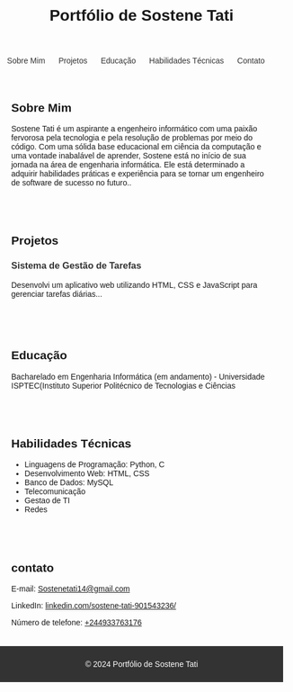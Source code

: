<!DOCTYPE html>
<html lang="pt-br">
<head>
  <meta charset="UTF-8">
  <meta name="Sostene Tati" content="width=device-width, initial-scale=1.0">
  <title>Portfólio de Sostene Tati</title>
  <style>
    body {
      font-family: Arial, sans-serif;
      margin: 0;
      padding: 0;
    }

    header {
      background-color: #333;
      color: #fff;
      text-align: center;
      padding: 20px 0;
    }

    nav ul {
      list-style-type: none;
      padding: 0;
      text-align: center;
    }

    nav ul li {
      display: inline;
      margin-right: 20px;
    }

    nav ul li a {
      text-decoration: none;
      color: #333;
    }

    section {
      padding: 20px;
    }

    footer {
      background-color: #333;
      color: #fff;
      text-align: center;
      padding: 10px 0;
    }

    .projeto {
      margin-bottom: 20px;
    }

    .projeto h3 {
      color: #333;
    }
  </style>
</head>
<body>
  <header>
    <h1>Portfólio de Sostene Tati</h1>
  </header>
  <nav>
    <ul>
      <li><a href="#sobre">Sobre Mim</a></li>
      <li><a href="#projetos">Projetos</a></li>
      <li><a href="#educacao">Educação</a></li>
      <li><a href="#habilidades">Habilidades Técnicas</a></li>
      <li><a href="#contato">Contato</a></li>
    </ul>
  </nav>
  <section id="sobre">
    <h2>Sobre Mim</h2>
    <p>Sostene Tati é um aspirante a engenheiro informático com uma paixão fervorosa pela tecnologia e pela resolução de problemas por meio do código. Com uma sólida base educacional em ciência da computação e uma vontade inabalável de aprender, Sostene está no início de sua jornada na área de engenharia informática. Ele está determinado a adquirir habilidades práticas e experiência para se tornar um engenheiro de software de sucesso no futuro..</p>
  </section>
  <section id="projetos">
    <h2>Projetos</h2>
    <div class="projeto">
      <h3>Sistema de Gestão de Tarefas</h3>
      <p>Desenvolvi um aplicativo web utilizando HTML, CSS e JavaScript para gerenciar tarefas diárias...</p>
    </div>
    <!-- Outros projetos aqui -->
  </section>
  <section id="educacao">
    <h2>Educação</h2>
    <p>Bacharelado em Engenharia Informática (em andamento) - Universidade ISPTEC(Instituto Superior Politécnico de Tecnologias e Ciências </p>
  </section>
  <section id="habilidades">
    <h2>Habilidades Técnicas</h2>
    <ul>
      <li>Linguagens de Programação: Python, C</li>
      <li>Desenvolvimento Web: HTML, CSS</li>
      <li>Banco de Dados: MySQL</li>
      <li>Telecomunicação </li>
      <li>Gestao de TI </li>
      <li>Redes </li>
    </ul>
  </section>
  <section id="contato">
    <h2>contato</h2>
    <p>E-mail: <a href="mailto:Sostenetati14@gmail.com">Sostenetati14@gmail.com</a></p>
    <p>LinkedIn: <a href="https://www.linkedin.com/in/sostene-tati-901543236/">linkedin.com/sostene-tati-901543236/</a></p>
    <p>Número de telefone: <a href="+244933763176 ">+244933763176</a></p>
  </section>
  <footer>
    <p>&copy; 2024 Portfólio de Sostene Tati</p>
  </footer>
  <script>
    // Aqui você pode adicionar funcionalidades JavaScript, se necessário
  </script>
</body>
</html>
